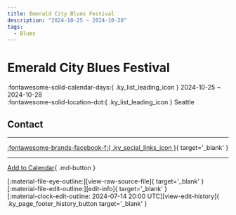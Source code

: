 ```yaml
---
title: Emerald City Blues Festival
description: "2024-10-25 ~ 2024-10-28"
tags:
  - Blues
---
```


# Emerald City Blues Festival 

:fontawesome-solid-calendar-days:{ .ky_list_leading_icon } 2024-10-25 ~ 2024-10-28  
:fontawesome-solid-location-dot:{ .ky_list_leading_icon } Seattle  

## Contact


---

 [:fontawesome-brands-facebook-f:{ .ky_social_links_icon }](https://www.facebook.com/events/252207960748120){ target='_blank' }

---

[Add to Calendar](https://swing.news/ics/en/2024/us/emerald-city-blues-festival-2024.ics){ .md-button }

<div class="ky_page_footer" markdown>
<div class="ky_page_footer_trailing" markdown="span">
[:material-file-eye-outline:][view-raw-source-file]{ target='_blank' }
[:material-file-edit-outline:][edit-info]{ target='_blank' }
</div>
<div class="ky_page_footer_leading" markdown="span">
[:material-clock-edit-outline: 2024-07-14 20:00 UTC][view-edit-history]{ .ky_page_footer_history_button target='_blank' }
</div>
</div>

[view-raw-source-file]: https://github.com/swingdance/events/blob/main/2024/us/emerald-city-blues-festival-2024.json "View Raw Source File"
[edit-info]: https://github.com/swingdance/events/issues/new?assignees=&labels=update+event&projects=&template=03-update_entity.yml&title=%5B2024%2Fus%5D%20Emerald%20City%20Blues%20Festival&region=us&year=2024&id=emerald-city-blues-festival-2024&name=Emerald%20City%20Blues%20Festival&org_id= "Edit Info"

[view-edit-history]: https://github.com/swingdance/events/commits/main/2024/us/emerald-city-blues-festival-2024.json "View Edit History"
